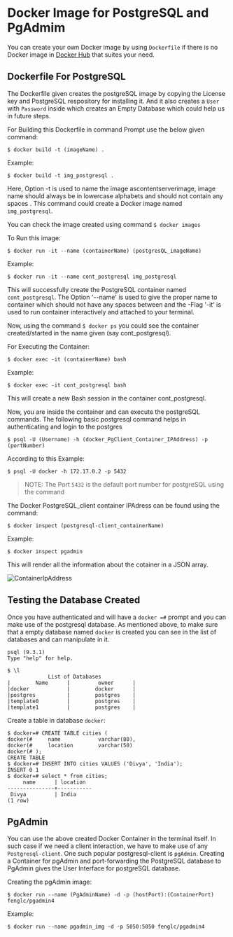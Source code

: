 # Docker Image for PostgreSQL and PgAdmim

You can create your own Docker image by using `Dockerfile` if there is no Docker image in [Docker Hub](https://hub.docker.com/) that suites your need.

## Dockerfile For PostgreSQL

The Dockerfile given creates the postgreSQL image by copying the License key and PostgreSQL respository for installing it. And it also creates a `User` with `Password` inside which creates an Empty Database which could help us in future steps.

For Building this Dockerfile in command Prompt use the below given command:

```
$ docker build -t (imageName) .
```
Example:
```
$ docker build -t img_postgresql .
```

Here, Option -t is used to name the image ascontentserverimage, image name should always be in lowercase alphabets and should not contain any spaces . This command could create a Docker image named `img_postgresql`.

You can check the image created using command 
    `$ docker images`

To Run this image:

```
$ docker run -it --name (containerName) (postgresQL_imageName)
```
Example:
```
$ docker run -it --name cont_postgresql img_postgresql
```

This will successfully create the PostgreSQL container named `cont_postgresql`. The Option '--name' is used to give the proper name to container which should not have any spaces between and the -Flag '-it' is used to  run container interactively and attached to your terminal.

Now, using the command `$ docker ps` you could see the container created/started in the name given (say cont_postgresql).

For Executing the Container:
```
$ docker exec -it (containerName) bash
```
Example:
```
$ docker exec -it cont_postgresql bash
```

This will create a new Bash session in the container cont_postgresql.

Now, you are inside the container and can execute the postgreSQL commands. The following basic postgresql command helps in authenticating and login to the postgres

```
$ psql -U (Username) -h (docker_PgClient_Container_IPAddress) -p (portNumber)
```

According to this Example:
```
$ psql -U docker -h 172.17.0.2 -p 5432
```

> NOTE: The Port `5432` is the default port number for postgreSQL using the command

The Docker PostgreSQL_client container IPAdress can be found using the command:
```
$ docker inspect (postgresql-client_containerName)
```

Example:
```
$ docker inspect pgadmin
```

This will render all the information about the cotainer in a JSON array.

![ContainerIpAddress](https://github.com/Dpurnima/myRepo/blob/master/containerIpAddress.PNG)

## Testing the Database Created

Once you have authenticated and will have a `docker =#` prompt and you can make use of the postgresql database. As mentioned above, to make sure that a empty database named `docker` is created you can see in the list of databases and can manipulate in it.

```
psql (9.3.1)
Type "help" for help.

$ \l
             List of Databases
|        Name      |         owner      |
|docker            |        docker      |
|postgres          |        postgres    |
|template0         |        postgres    |
|template1         |        postgres    |
```
Create a table in database `docker`:
```
$ docker=# CREATE TABLE cities (
docker(#     name            varchar(80),
docker(#     location        varchar(50)
docker(# );
CREATE TABLE
$ docker=# INSERT INTO cities VALUES ('Divya', 'India');
INSERT 0 1
$ docker=# select * from cities;
     name      | location
---------------+-----------
 Divya         | India
(1 row)
```

## PgAdmin
You can use the above created Docker Container in the terminal itself. In such case if we need a client interaction, we have to make use of any `Postgresql-client`. One such popular postgresql-client is `pgAdmin`. Creating a Container for pgAdmin and port-forwarding the PostgreSQL database to PgAdmin gives the User Interface for postgreSQL database.

Creating the pgAdmin image:
```
$ docker run --name (PgAdminName) -d -p (hostPort):(ContainerPort) fenglc/pgadmin4
```
Example:
```
$ docker run --name pgadmin_img -d -p 5050:5050 fenglc/pgadmin4
```
